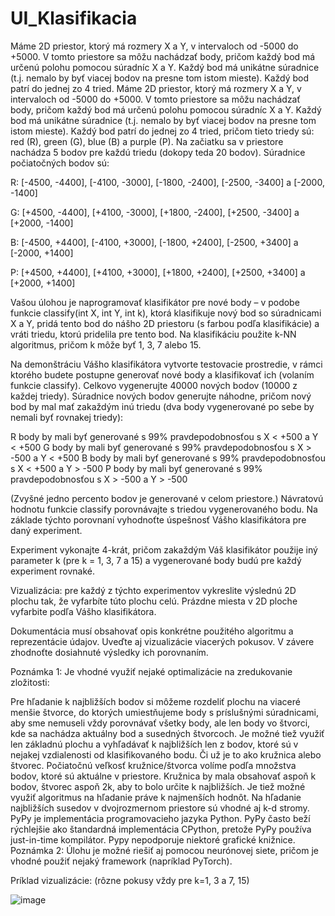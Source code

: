 # UI_Klasifikacia
Máme 2D priestor, ktorý má rozmery X a Y, v intervaloch od -5000 do +5000. V tomto priestore sa môžu nachádzať body, pričom každý bod má určenú polohu pomocou súradníc X a Y. Každý bod má unikátne súradnice (t.j. nemalo by byť viacej bodov na presne tom istom mieste). Každý bod patrí do jednej zo 4 tried.
Máme 2D priestor, ktorý má rozmery X a Y, v intervaloch od -5000 do +5000. V tomto priestore sa môžu nachádzať body, pričom každý bod má určenú polohu pomocou súradníc X a Y. Každý bod má unikátne súradnice (t.j. nemalo by byť viacej bodov na presne tom istom mieste). Každý bod patrí do jednej zo 4 tried, pričom tieto triedy sú: red (R), green (G), blue (B) a purple (P). Na začiatku sa v priestore nachádza 5 bodov pre každú triedu (dokopy teda 20 bodov). Súradnice počiatočných bodov sú:

R: [-4500, -4400], [-4100, -3000], [-1800, -2400], [-2500, -3400] a [-2000, -1400]

G: [+4500, -4400], [+4100, -3000], [+1800, -2400], [+2500, -3400] a [+2000, -1400]

B: [-4500, +4400], [-4100, +3000], [-1800, +2400], [-2500, +3400] a [-2000, +1400]

P: [+4500, +4400], [+4100, +3000], [+1800, +2400], [+2500, +3400] a [+2000, +1400]

Vašou úlohou je naprogramovať klasifikátor pre nové body – v podobe funkcie classify(int X, int Y, int k), ktorá klasifikuje nový bod so súradnicami X a Y, pridá tento bod do nášho 2D priestoru (s farbou podľa klasifikácie) a vráti triedu, ktorú pridelila pre tento bod. Na klasifikáciu použite k-NN algoritmus, pričom k môže byť 1, 3, 7 alebo 15.

Na demonštráciu Vášho klasifikátora vytvorte testovacie prostredie, v rámci ktorého budete postupne generovať nové body a klasifikovať ich (volaním funkcie classify). Celkovo vygenerujte 40000 nových bodov (10000 z každej triedy). Súradnice nových bodov generujte náhodne, pričom nový bod by mal mať zakaždým inú triedu (dva body vygenerované po sebe by nemali byť rovnakej triedy):

R body by mali byť generované s 99% pravdepodobnosťou s X < +500 a Y < +500
G body by mali byť generované s 99% pravdepodobnosťou s X > -500 a Y < +500
B body by mali byť generované s 99% pravdepodobnosťou s X < +500 a Y > -500
P body by mali byť generované s 99% pravdepodobnosťou s X > -500 a Y > -500

(Zvyšné jedno percento bodov je generované v celom priestore.)
Návratovú hodnotu funkcie classify porovnávajte s triedou vygenerovaného bodu. Na základe týchto porovnaní vyhodnoťte úspešnosť Vášho klasifikátora pre daný experiment.

Experiment vykonajte 4-krát, pričom zakaždým Váš klasifikátor použije iný parameter k (pre k = 1, 3, 7 a 15) a vygenerované body budú pre každý experiment rovnaké.

Vizualizácia: pre každý z týchto experimentov vykreslite výslednú 2D plochu tak, že vyfarbíte túto plochu celú. Prázdne miesta v 2D ploche vyfarbite podľa Vášho klasifikátora.

Dokumentácia musí obsahovať opis konkrétne použitého algoritmu a reprezentácie údajov. Uveďte aj vizualizácie viacerých pokusov. V závere zhodnoťte dosiahnuté výsledky ich porovnaním.

Poznámka 1: Je vhodné využiť nejaké optimalizácie na zredukovanie zložitosti:

Pre hľadanie k najbližších bodov si môžeme rozdeliť plochu na viaceré menšie štvorce, do ktorých umiestňujeme body s príslušnými súradnicami, aby sme nemuseli vždy porovnávať všetky body, ale len body vo štvorci, kde sa nachádza aktuálny bod a susedných štvorcoch.
Je možné tiež využiť len základnú plochu a vyhľadávať k najbližších len z bodov, ktoré sú v nejakej vzdialenosti od klasifikovaného bodu. Či už je to ako kružnica alebo štvorec. Počiatočnú veľkosť kružnice/štvorca volíme podľa množstva bodov, ktoré sú aktuálne v priestore. Kružnica by mala obsahovať aspoň k bodov, štvorec aspoň 2k, aby to bolo určite k najbližších.
Je tiež možné využiť algoritmus na hľadanie práve k najmenších hodnôt.
Na hľadanie najbližších susedov v dvojrozmernom priestore sú vhodné aj k-d stromy.
PyPy je implementácia programovacieho jazyka Python. PyPy často beží rýchlejšie ako štandardná implementácia CPython, pretože PyPy používa just-in-time kompilátor. Pypy nepodporuje niektoré grafické knižnice.
Poznámka 2: Úlohu je možné riešiť aj pomocou neurónovej siete, pričom je vhodné použiť nejaký framework (napríklad PyTorch).

Príklad vizualizácie: (rôzne pokusy vždy pre k=1, 3 a 7, 15)

![image](https://github.com/FIIT-Zadania/UI_Klasifikacia/assets/25265420/0aafb972-8c2e-4fa4-9d5f-6bb085a01620)
